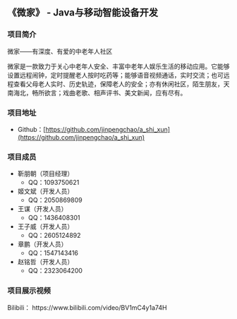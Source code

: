 ## 《微家》 - Java与移动智能设备开发


### 项目简介

微家——有深度、有爱的中老年人社区

微家是一款致力于关心中老年人安全、丰富中老年人娱乐生活的移动应用。它能够设置远程闹钟，定时提醒老人按时吃药等；能够语音视频通话，实时交流；也可远程查看父母老人实时、历史轨迹，保障老人的安全；亦有休闲社区，陌生朋友，天南海北，畅所欲言；戏曲老歌、相声评书、美文新闻，应有尽有。



### 项目地址
- Github：[https://github.com/jinpengchao/a_shi_xun](https://github.com/jinpengchao/a_shi_xun)

### 项目成员

- 靳朋朝（项目经理）
  - QQ：1093750621
- 姬文斌（开发人员）
  - QQ：2050869809
- 王谋（开发人员）
  - QQ：1436408301
- 王子威（开发人员）
  - QQ：2605124892
- 章鹏（开发人员）
  - QQ：1547143416
- 赵铭哲（开发人员）
  - QQ：2323064200


### 项目展示视频

<p>
  Bilibili： https://www.bilibili.com/video/BV1mC4y1a74H
</p>
